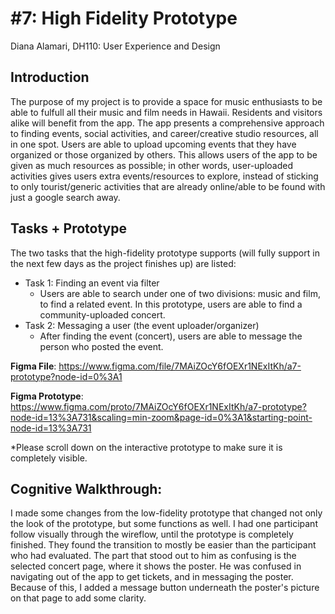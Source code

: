 # #7: High Fidelity Prototype
Diana Alamari, DH110: User Experience and Design


## Introduction
The purpose of my project is to provide a space for music enthusiasts to be able to fulfull all their music and film needs in Hawaii. Residents and visitors alike will benefit from the app. The app presents a comprehensive approach to finding events, social activities, and career/creative studio resources, all in one spot. Users are able to upload upcoming events that they have organized or those organized by others. This allows users of the app to be given as much resources as possible; in other words, user-uploaded activities gives users extra events/resources to explore, instead of sticking to only tourist/generic activities that are already online/able to be found with just a google search away.


## Tasks + Prototype

The two tasks that the high-fidelity prototype supports (will fully support in the next few days as the project finishes up) are listed:
- Task 1: Finding an event via filter
  - Users are able to search under one of two divisions: music and film, to find a related event. In this prototype, users are able to find a community-uploaded concert. 
- Task 2: Messaging a user (the event uploader/organizer)
  - After finding the event (concert), users are able to message the person who posted the event. 


**Figma File**: https://www.figma.com/file/7MAiZOcY6fOEXr1NExItKh/a7-prototype?node-id=0%3A1

**Figma Prototype**: https://www.figma.com/proto/7MAiZOcY6fOEXr1NExItKh/a7-prototype?node-id=13%3A731&scaling=min-zoom&page-id=0%3A1&starting-point-node-id=13%3A731

*Please scroll down on the interactive prototype to make sure it is completely visible.



## Cognitive Walkthrough:

I made some changes from the low-fidelity prototype that changed not only the look of the prototype, but some functions as well. I had one participant follow visually through the wireflow, until the prototype is completely finished. They found the transition to mostly be easier than the participant who had evaluated. The part that stood out to him as confusing is the selected concert page, where it shows the poster. He was confused in navigating out of the app to get tickets, and in messaging the poster. Because of this, I added a message button underneath the poster's picture on that page to add some clarity.
